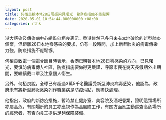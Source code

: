 ```yaml
---
layout: post
title: 何栢良稱本地28日零感染見曙光　籲防疫措施不能鬆懈
date: 2020-05-01 10:54:44.000000000 +08:00
categories: rthk
---
```


港大感染及傳染病中心總監何栢良表示，香港雖然已多日未有本地確診的新型肺炎個案，但距離28日本地零感染的要求，仍有一段時間，加上新型肺炎的病毒傳染力強，防疫措施不能鬆懈。

何栢良致電一個電台節目時表示，香港已朝著本地28日零感染的方向，已見曙光，要慎防病毒傳入社區，防疫措施要做得更嚴謹，呼籲市民在幾天長假期外出期間，要繼續戴口罩及注意個人衛生。

另外，何栢良說，全球已有超過3萬5千名醫護受新型肺炎病毒感染，他認為，政府未有將新型肺炎感染列作職業病是防疫污點，應盡快處理。

他指出，政府的新防疫措施，暫時禁止健身室、美容院及酒吧營業，證明這類場所亦屬高危，有關場所的員工亦應視作為高風險工作，有關方面應主動巡查高危場所的經營者，有否向員工提供足夠保障裝備。
